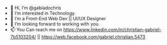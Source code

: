 - 👋 Hi, I’m @gabiadochris
- 👀 I’m interested in Technology.
- 🌱 I’m a Front-End Web Dev || UI/UX Designer  
- 💞️ I’m looking forward to working with you.
- 📫 You Can reach me on https://www.linkedin.com/in/christian-gabriel-7b5103204/ || https://web.facebook.com/gabriel.christian.5473

<!---
gabiadochris/gabiadochris is a ✨ special ✨ repository because its `README.md` (this file) appears on your GitHub profile.
You can click the Preview link to take a look at your changes.
--->
